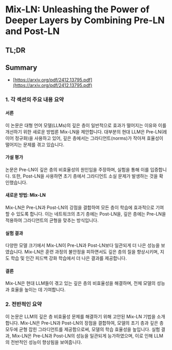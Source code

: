 # Mix-LN: Unleashing the Power of Deeper Layers by Combining Pre-LN and Post-LN
## TL;DR
## Summary
- [https://arxiv.org/pdf/2412.13795.pdf](https://arxiv.org/pdf/2412.13795.pdf)

### 1. 각 섹션의 주요 내용 요약

#### 서론
이 논문은 대형 언어 모델(LLMs)의 깊은 층이 일반적으로 효과가 떨어지는 이유와 이를 개선하기 위한 새로운 방법론 Mix-LN을 제안합니다. 대부분의 현대 LLM은 Pre-LN(레이어 정규화)을 사용하고 있어, 깊은 층에서는 그라디언트(norms)가 작아져 효율성이 떨어지는 문제를 겪고 있습니다.

#### 가설 평가
논문은 Pre-LN이 깊은 층의 비효율성의 원인임을 주장하며, 실험을 통해 이를 입증합니다. 또한, Post-LN을 사용하면 초기 층에서 그라디언트 소실 문제가 발생하는 것을 확인했습니다.

#### 새로운 방법: Mix-LN
Mix-LN은 Pre-LN과 Post-LN의 강점을 결합하여 모든 층이 학습에 효과적으로 기여할 수 있도록 합니다. 이는 네트워크의 초기 층에는 Post-LN을, 깊은 층에는 Pre-LN을 적용하여 그라디언트의 균형을 맞추는 방식입니다.

#### 실험 결과
다양한 모델 크기에서 Mix-LN이 Pre-LN과 Post-LN보다 일관되게 더 나은 성능을 보였습니다. Mix-LN은 훈련 과정의 불안정을 피하면서도 깊은 층의 질을 향상시키며, 지도 학습 및 인간 피드백 강화 학습에서 더 나은 결과를 제공합니다.

#### 결론
Mix-LN은 현대 LLM들이 겪고 있는 깊은 층의 비효율성을 해결하며, 전체 모델의 성능과 효율을 높이는 데 기여합니다.

### 2. 전반적인 요약
이 논문은 LLM의 깊은 층 비효율성 문제를 해결하기 위해 고안된 Mix-LN 기법을 소개합니다. Mix-LN은 Pre-LN과 Post-LN의 장점을 결합하여, 모델의 초기 층과 깊은 층 모두에 균형 잡힌 그라디언트를 제공함으로써, 모델의 학습 효율성을 높입니다. 실험 결과, Mix-LN은 Pre-LN과 Post-LN의 성능을 일관되게 능가하였으며, 이로 인해 LLM의 전반적인 성능이 향상됨을 보여줍니다.